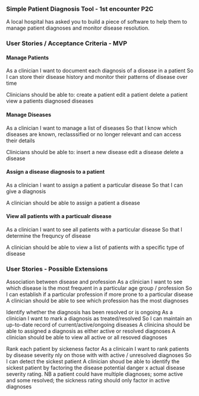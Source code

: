 ### Simple Patient Diagnosis Tool - 1st encounter P2C

A local hospital has asked you to build a piece of software to help them to manage patient diagnoses and monitor disease resolution.


### User Stories / Acceptance Criteria - MVP

#### Manage Patients

As a clinician 
I want to document each diagnosis of a disease in a patient
So I can store their disease history and monitor their patterns of disease over time

Clinicians should be able to:
	 create a patient
	 edit a patient
	 delete a patient
	 view a patients diagnosed diseases


#### Manage Diseases

As a clinician
I want to manage a list of diseases
So that I know which diseases are known, reclasssified or no longer relevant and can access their details

Clinicians should be able to:
	insert a new disease
	edit a disease
	delete a disease
	

#### Assign a disease diagnosis to a patient

As a clinician
I want to assign a patient a particular disease
So that I can give a diagnosis

A clinician should be able to assign a patient a disease

#### View all patients with a particualr disease

As a clinician
I want to see all patients with a particular disease
So that I determine the frequncy of disease

A clinician should be able to view a list of patients with a specific type of disease 

### User Stories - Possible Extensions

Association between disease and profession
As a clinician 
I want to see which disease is the most frequent in a particular age group / profession
So I can establish if a particular profession if more prone to a particular disease
A clinician should be able to see which profession has the most diagnoses

Identify whether the diagnosis has been resolved or is ongoing
As a clinician I want to mark a diagnosis as treated/resolved 
So I can maintain an up-to-date record of current/active/ongoing diseases 
A clinicina should be able to assigned a diagnosis as either active or resolved diagnoses
A clinician should be able to view all active or all resoved diagnoses

Rank each patient by sickeness factor
As a clinicain I want to rank patients by disease severity nly on those with with active / unresolved diagnoses 
So I can detect the sickest patient
A clinician shoud be able to identify the sickest patient by factoring the disease potential danger x actual disease severity rating. NB a patient could have multiple diagnoses; some active and some resolved; the sickness rating should only factor in active diagnoses

